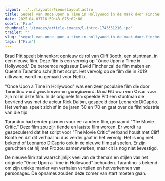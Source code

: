 ```yaml
---
layout: ../../layouts/NieuwsLayout.astro
title: Sequel van Once Upon a Time in Hollywood in de maak door Fincher
date: 2025-04-03T16:59:43.075+02:00
soort: 'Film'
thumbnail: '/images/article-images/l-intro-1743551216.jpg'
trailer: ""
slug: 'sequel-van-once-upon-a-time-in-hollywood-in-de-maak-door-fincher'
tags: ["Film"]
---
```


Brad Pitt speelt binnenkort opnieuw de rol van Cliff Booth, een stuntman, in een
nieuwe film. Deze film is een vervolg op "Once Upon a Time in Hollywood." De
beroemde regisseur David Fincher zal de film maken en Quentin Tarantino schrijft
het script. Het vervolg op de film die in 2019 uitkwam, wordt nu gemaakt voor
Netflix.

"Once Upon a Time in Hollywood" was een zeer populaire film die door Tarantino
werd geschreven en geregisseerd. Brad Pitt won een Oscar voor zijn rol in deze
film. In de originele film speelde Pitt een stuntman die bevriend was met de
acteur Rick Dalton, gespeeld door Leonardo DiCaprio. Het verhaal speelt zich af
in de jaren ’60 en ’70 en gaat over de filmindustrie van die tijd.

Tarantino had eerder plannen voor een andere film, genaamd "The Movie Critic."
Deze film zou zijn tiende en laatste film worden. Er wordt nu gespeculeerd dat
het script voor "The Movie Critic" verband houdt met Cliff Booth en dat dit
verhaal nu dus verder gaat in het vervolg. Het is nog niet bekend of Leonardo
DiCaprio ook in de nieuwe film zal spelen. Er zijn geruchten dat hij met Pitt
zou samenwerken, maar dit is nog niet bevestigd.

De nieuwe film zal waarschijnlijk veel van de thema's en stijlen van het
originele "Once Upon a Time in Hollywood" behouden. Tarantino is bekend om zijn
unieke manier van verhalen vertellen en het verkennen van personages. De opnames
zouden deze zomer van start moeten gaan.